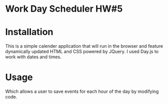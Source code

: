# Work Day Scheduler HW#5
# Installation
This is a simple calender  application that will run in the browser and feature dynamically updated HTML and CSS powered by JQuery. I used Day.js to work with dates and times.
# Usage
Which allows a user to save events for each hour of the day by modifying code.
